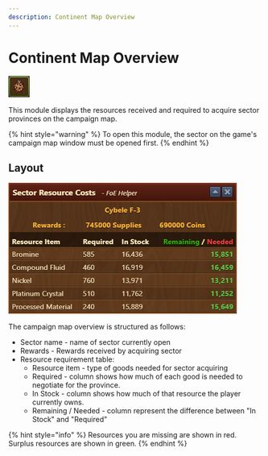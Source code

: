```yaml
--- 
description: Continent Map Overview 
--- 
```


# Continent Map Overview

![Icon](./.images/Icon.png)

This module displays the resources received and required to acquire sector provinces on the campaign map.

{% hint style="warning" %}
To open this module, the sector on the game's campaign map window must be opened first.
{% endhint %}

## Layout

![Menu Layout](./.images/Menu-layout.png)

The campaign map overview is structured as follows:

 - Sector name - name of sector currently open
 - Rewards - Rewards received by acquiring sector
 - Resource requirement table:
   - Resource item - type of goods needed for sector acquiring
   - Required - column shows how much of each good is needed to negotiate for the province.
   - In Stock - column shows how much of that resource the player currently owns.
   - Remaining / Needed - column represent the difference between "In Stock" and "Required"

{% hint style="info" %}
Resources you are missing are shown in red. Surplus resources are shown in green.
{% endhint %}
